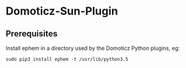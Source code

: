 # Domoticz-Sun-Plugin

## Prerequisites
Install ephem in a directory used by the Domoticz Python plugins, eg:
```
sudo pip3 install ephem -t /usr/lib/python3.5
```
